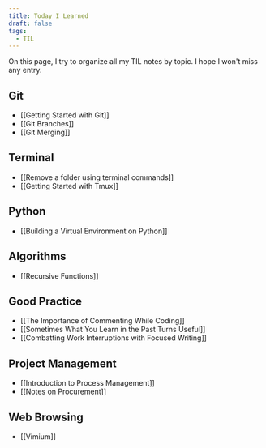 ```yaml
---
title: Today I Learned
draft: false
tags:
  - TIL
---
```

On this page, I try to organize all my TIL notes by topic. I hope I won't miss any entry.

## Git
- [[Getting Started with Git]]
- [[Git Branches]]
- [[Git Merging]]

## Terminal
- [[Remove a folder using terminal commands]]
- [[Getting Started with Tmux]]

## Python
- [[Building a Virtual Environment on Python]]

## Algorithms
- [[Recursive Functions]]

## Good Practice
- [[The Importance of Commenting While Coding]]
- [[Sometimes What You Learn in the Past Turns Useful]]
- [[Combatting Work Interruptions with Focused Writing]]

## Project Management
- [[Introduction to Process Management]]
- [[Notes on Procurement]]

## Web Browsing
- [[Vimium]]

